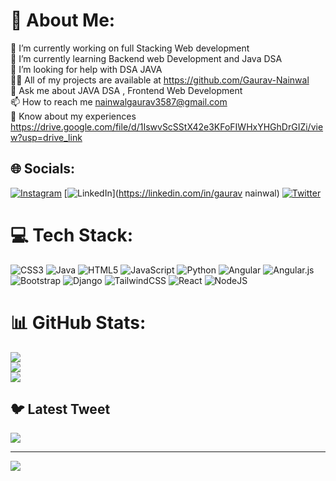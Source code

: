 # 💫 About Me:
🔭 I’m currently working on full Stacking Web development<br>🌱 I’m currently learning Backend web Development and Java DSA<br>🤝 I’m looking for help with DSA JAVA<br>👨‍💻 All of my projects are available at https://github.com/Gaurav-Nainwal<br>💬 Ask me about JAVA DSA , Frontend Web Development<br>📫 How to reach me nainwalgaurav3587@gmail.com<br>📄 Know about my experiences https://drive.google.com/file/d/1IswvScSStX42e3KFoFIWHxYHGhDrGIZi/view?usp=drive_link


## 🌐 Socials:
[![Instagram](https://img.shields.io/badge/Instagram-%23E4405F.svg?logo=Instagram&logoColor=white)](https://instagram.com/gaurav.nainwal05) [![LinkedIn](https://img.shields.io/badge/LinkedIn-%230077B5.svg?logo=linkedin&logoColor=white)](https://linkedin.com/in/gaurav nainwal) [![Twitter](https://img.shields.io/badge/Twitter-%231DA1F2.svg?logo=Twitter&logoColor=white)](https://twitter.com/gauravnainwal_5) 

# 💻 Tech Stack:
![CSS3](https://img.shields.io/badge/css3-%231572B6.svg?style=for-the-badge&logo=css3&logoColor=white) ![Java](https://img.shields.io/badge/java-%23ED8B00.svg?style=for-the-badge&logo=java&logoColor=white) ![HTML5](https://img.shields.io/badge/html5-%23E34F26.svg?style=for-the-badge&logo=html5&logoColor=white) ![JavaScript](https://img.shields.io/badge/javascript-%23323330.svg?style=for-the-badge&logo=javascript&logoColor=%23F7DF1E) ![Python](https://img.shields.io/badge/python-3670A0?style=for-the-badge&logo=python&logoColor=ffdd54) ![Angular](https://img.shields.io/badge/angular-%23DD0031.svg?style=for-the-badge&logo=angular&logoColor=white) ![Angular.js](https://img.shields.io/badge/angular.js-%23E23237.svg?style=for-the-badge&logo=angularjs&logoColor=white) ![Bootstrap](https://img.shields.io/badge/bootstrap-%23563D7C.svg?style=for-the-badge&logo=bootstrap&logoColor=white) ![Django](https://img.shields.io/badge/django-%23092E20.svg?style=for-the-badge&logo=django&logoColor=white) ![TailwindCSS](https://img.shields.io/badge/tailwindcss-%2338B2AC.svg?style=for-the-badge&logo=tailwind-css&logoColor=white) ![React](https://img.shields.io/badge/react-%2320232a.svg?style=for-the-badge&logo=react&logoColor=%2361DAFB) ![NodeJS](https://img.shields.io/badge/node.js-6DA55F?style=for-the-badge&logo=node.js&logoColor=white)
# 📊 GitHub Stats:
![](https://github-readme-stats.vercel.app/api?username=Gaurav-Nainwal&theme=radical&hide_border=false&include_all_commits=true&count_private=false)<br/>
![](https://github-readme-streak-stats.herokuapp.com/?user=Gaurav-Nainwal&theme=radical&hide_border=false)<br/>
![](https://github-readme-stats.vercel.app/api/top-langs/?username=Gaurav-Nainwal&theme=radical&hide_border=false&include_all_commits=true&count_private=false&layout=compact)

## 🐦 Latest Tweet
[![](https://gtce.itsvg.in/api?username=gauravnainwal_5)](https://github.com/VishwaGauravIn/github-twitter-card-embed)

---
[![](https://visitcount.itsvg.in/api?id=Gaurav-Nainwal&icon=0&color=0)](https://visitcount.itsvg.in)

<!-- Proudly created with GPRM ( https://gprm.itsvg.in ) -->
